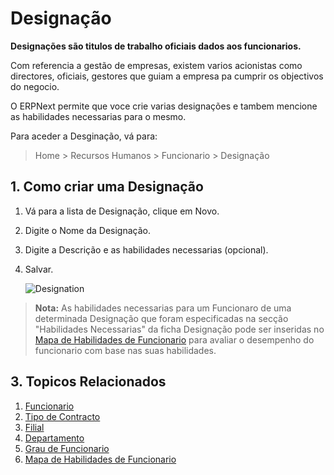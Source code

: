 <!-- add-breadcrumbs -->
# Designação

**Designações são titulos de trabalho oficiais dados aos funcionarios.**

Com referencia a gestão de empresas, existem varios acionistas como directores, oficiais, gestores que guiam a empresa pa cumprir os objectivos do negocio.

O ERPNext permite que voce crie varias designações e tambem mencione as habilidades necessarias para o mesmo.

Para aceder a Desginação, vá para:

> Home > Recursos Humanos > Funcionario > Designação

## 1. Como criar uma Designação

1. Vá para a lista de Designação, clique em Novo.
1. Digite o Nome da Designação.
1. Digite a Descrição e as habilidades necessarias (opcional).
1. Salvar.


    <img class="screenshot" alt="Designation" src="{{docs_base_url}}/assets/img/human-resources/designation.png">



> **Nota:** As habilidades necessarias para um Funcionaro de uma determinada Designação que foram especificadas na secção "Habilidades Necessarias" da ficha Designação pode ser inseridas no [Mapa de Habilidades de Funcionario](/docs/user/manual/pt/recursos-humanos/mapa-habilidades-funcionários) para avaliar o desempenho do funcionario com base nas suas habilidades.


## 3. Topicos Relacionados

1. [Funcionario](/docs/user/manual/pt/recursos-humanos/funcionario)
1. [Tipo de Contracto](/docs/user/manual/pt/recursos-humanos/tipo-de-contracto)
1. [Filial](/docs/user/manual/pt/recursos-humanos/filial)
1. [Departamento](/docs/user/manual/pt/recursos-humanos/departamento)
1. [Grau de Funcionario](/docs/user/manual/pt/recursos-humanos/employee-grade)
1. [Mapa de Habilidades de Funcionario](/docs/user/manual/pt/mapa-habilidades-funcionários/)
